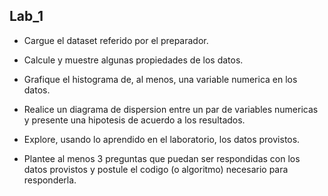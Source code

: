 ## Lab_1

- Cargue el dataset referido por el preparador.

- Calcule y muestre algunas propiedades de los datos.

- Grafique el histograma de, al menos, una variable numerica en los datos.

- Realice un diagrama de dispersion entre un par de variables numericas y presente una hipotesis de acuerdo a los resultados.

- Explore, usando lo aprendido en el laboratorio, los datos provistos.

- Plantee al menos 3 preguntas que puedan ser respondidas con los datos provistos y postule el codigo (o algoritmo) necesario para responderla.